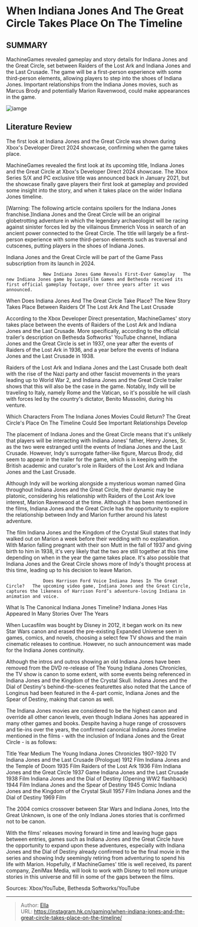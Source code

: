 # When Indiana Jones And The Great Circle Takes Place On The Timeline


## SUMMARY 



  MachineGames revealed gameplay and story details for Indiana Jones and the Great Circle, set between Raiders of the Lost Ark and Indiana Jones and the Last Crusade.   The game will be a first-person experience with some third-person elements, allowing players to step into the shoes of Indiana Jones.   Important relationships from the Indiana Jones movies, such as Marcus Brody and potentially Marion Ravenwood, could make appearances in the game.  

![iamge](https://static1.srcdn.com/wordpress/wp-content/uploads/2024/01/when-indiana-jones-and-the-great-circle-takes-place-on-the-timeline.jpg)

## Literature Review

The first look at Indiana Jones and the Great Circle was shown during Xbox&#39;s Developer Direct 2024 showcase, confirming when the game takes place.




MachineGames revealed the first look at its upcoming title, Indiana Jones and the Great Circle at Xbox&#39;s Developer Direct 2024 showcase. The Xbox Series S/X and PC exclusive title was announced back in January 2021, but the showcase finally gave players their first look at gameplay and provided some insight into the story, and when it takes place on the wider Indiana Jones timeline.




[Warning: The following article contains spoilers for the Indiana Jones franchise.]Indiana Jones and the Great Circle will be an original globetrotting adventure in which the legendary archaeologist will be racing against sinister forces led by the villainous Emmerich Voss in search of an ancient power connected to the Great Circle. The title will largely be a first-person experience with some third-person elements such as traversal and cutscenes, putting players in the shoes of Indiana Jones.



Indiana Jones and the Great Circle will be part of the Game Pass subscription from its launch in 2024.




                  New Indiana Jones Game Reveals First-Ever Gameplay   The new Indiana Jones game by LucasFilm Games and Bethesda received its first official gameplay footage, over three years after it was announced.   


 When Does Indiana Jones And The Great Circle Take Place? 
The New Story Takes Place Between Raiders Of The Lost Ark And The Last Crusade
         




According to the Xbox Developer Direct presentation, MachineGames&#39; story takes place between the events of Raiders of the Lost Ark and Indiana Jones and the Last Crusade. More specifically, according to the official trailer&#39;s description on Bethesda Softworks&#39; YouTube channel, Indiana Jones and the Great Circle is set in 1937, one year after the events of Raiders of the Lost Ark in 1936, and a year before the events of Indiana Jones and the Last Crusade in 1938.

Raiders of the Lost Ark and Indiana Jones and the Last Crusade both dealt with the rise of the Nazi party and other fascist movements in the years leading up to World War 2, and Indiana Jones and the Great Circle trailer shows that this will also be the case in the game. Notably, Indy will be traveling to Italy, namely Rome and the Vatican, so it&#39;s possible he will clash with forces led by the country&#39;s dictator, Benito Mussolini, during his venture.


 






 Which Characters From The Indiana Jones Movies Could Return? 
The Great Circle&#39;s Place On The Timeline Could See Important Relationships Develop
          

The placement of Indiana Jones and the Great Circle means that it&#39;s unlikely that players will be interacting with Indiana Jones&#39; father, Henry Jones, Sr. as the two were estranged until the events of Indiana Jones and the Last Crusade. However, Indy&#39;s surrogate father-like figure, Marcus Brody, did seem to appear in the trailer for the game, which is in keeping with the British academic and curator&#39;s role in Raiders of the Lost Ark and Indiana Jones and the Last Crusade.

Although Indy will be working alongside a mysterious woman named Gina throughout Indiana Jones and the Great Circle, their dynamic may be platonic, considering his relationship with Raiders of the Lost Ark love interest, Marion Ravenwood at the time. Although it has been mentioned in the films, Indiana Jones and the Great Circle has the opportunity to explore the relationship between Indy and Marion further around his latest adventure.




The film Indiana Jones and the Kingdom of the Crystal Skull states that Indy walked out on Marion a week before their wedding with no explanation. With Marion falling pregnant with their son Mutt in the fall of 1937 and giving birth to him in 1938, it&#39;s very likely that the two are still together at this time depending on when in the year the game takes place. It&#39;s also possible that Indiana Jones and the Great Circle shows more of Indy&#39;s thought process at this time, leading up to his decision to leave Marion.

                  Does Harrison Ford Voice Indiana Jones In The Great Circle?   The upcoming video game, Indiana Jones and the Great Circle, captures the likeness of Harrison Ford’s adventure-loving Indiana in animation and voice.   



 What Is The Canonical Indiana Jones Timeline? 
Indiana Jones Has Appeared In Many Stories Over The Years
          




When Lucasfilm was bought by Disney in 2012, it began work on its new Star Wars canon and erased the pre-existing Expanded Universe seen in games, comics, and novels, choosing a select few TV shows and the main cinematic releases to continue. However, no such announcement was made for the Indiana Jones continuity.

Although the intros and outros showing an old Indiana Jones have been removed from the DVD re-release of The Young Indiana Jones Chronicles, the TV show is canon to some extent, with some events being referenced in Indiana Jones and the Kingdom of the Crystal Skull. Indiana Jones and the Dial of Destiny&#39;s behind-the-scenes featurettes also noted that the Lance of Longinus had been featured in the 4-part comic, Indiana Jones and the Spear of Destiny, making that canon as well.

The Indiana Jones movies are considered to be the highest canon and override all other canon levels, even though Indiana Jones has appeared in many other games and books. Despite having a huge range of crossovers and tie-ins over the years, the confirmed canonical Indiana Jones timeline mentioned in the films - with the inclusion of Indiana Jones and the Great Circle - is as follows:




 Title  Year  Medium   The Young Indiana Jones Chronicles  1907-1920  TV   Indiana Jones and the Last Crusade (Prologue)  1912  Film   Indiana Jones and the Temple of Doom  1935  Film   Raiders of the Lost Ark  1936  Film   Indiana Jones and the Great Circle  1937  Game   Indiana Jones and the Last Crusade  1938  Film   Indiana Jones and the Dial of Destiny (Opening WW2 flashback)  1944  Film   Indiana Jones and the Spear of Destiny  1945  Comic   Indiana Jones and the Kingdom of the Crystal Skull  1957  Film   Indiana Jones and the Dial of Destiny  1969  Film   





The 2004 comics crossover between Star Wars and Indiana Jones, Into the Great Unknown, is one of the only Indiana Jones stories that is confirmed not to be canon.







With the films&#39; releases moving forward in time and leaving huge gaps between entries, games such as Indiana Jones and the Great Circle have the opportunity to expand upon these adventures, especially with Indiana Jones and the Dial of Destiny already confirmed to be the final movie in the series and showing Indy seemingly retiring from adventuring to spend his life with Marion. Hopefully, if MachineGames&#39; title is well received, its parent company, ZeniMax Media, will look to work with Disney to tell more unique stories in this universe and fill in some of the gaps between the films.

Sources: Xbox/YouTube, Bethesda Softworks/YouTube



---

> Author: [Ella](https://instagram.hk.cn/)  
> URL: https://instagram.hk.cn/gaming/when-indiana-jones-and-the-great-circle-takes-place-on-the-timeline/  

